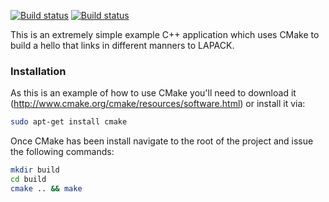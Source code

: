 [![Build status](https://ci.appveyor.com/api/projects/status/b6jv06rqce382gh7?svg=true)](https://ci.appveyor.com/project/massich/cpp-mkl-test)
[![Build status](https://travis-ci.org/massich/cpp-mkl-test.svg?branch=master)](https://travis-ci.org/massich/cpp-mkl-test.svg?branch=master)


This is an extremely simple example C++ application which uses CMake to build a hello that links in different manners to LAPACK.

### Installation ###
As this is an example of how to use CMake you'll need to download it (http://www.cmake.org/cmake/resources/software.html) or install it via:
```bash
sudo apt-get install cmake
```
Once CMake has been install navigate to the root of the project and issue the following commands:
```bash
mkdir build
cd build
cmake .. && make
```

